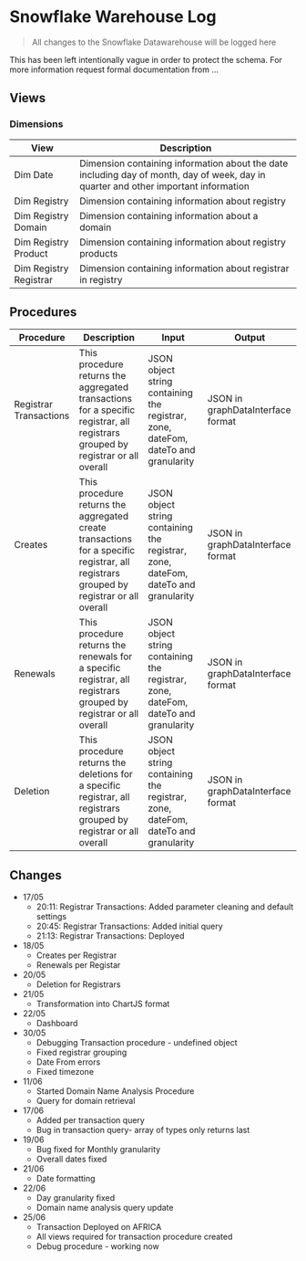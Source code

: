 # Snowflake Warehouse Log
> All changes to the Snowflake Datawarehouse will be logged here

This has been left intentionally vague in order to protect the schema.
For more information request formal documentation from ...

## Views
### Dimensions
| View   | Description |
| --   | -- |
| Dim Date | Dimension containing information about the date including day of month, day of week, day in quarter and other important information |
| Dim Registry| Dimension containing information about registry |
| Dim Registry Domain| Dimension containing information about a domain |
| Dim Registry Product| Dimension containing information about registry products  |
| Dim Registry Registrar | Dimension containing information about registrar in registry  |
## Procedures
| Procedure  | Description | Input | Output |
| --   | -- | --   | -- |
| Registrar Transactions| This procedure returns the aggregated transactions for a specific registrar, all registrars grouped by registrar or all overall | JSON object string containing the registrar, zone, dateFom, dateTo and granularity   | JSON in graphDataInterface format|
| Creates  | This procedure returns the aggregated create transactions for a specific registrar, all registrars grouped by registrar or all overall | JSON object string containing the registrar, zone, dateFom, dateTo and granularity   | JSON in graphDataInterface format|
|Renewals  | This procedure returns the renewals for a specific registrar, all registrars grouped by registrar or all overall | JSON object string containing the registrar, zone, dateFom, dateTo and granularity   | JSON in graphDataInterface format|
| Deletion  | This procedure returns the deletions for a specific registrar, all registrars grouped by registrar or all overall | JSON object string containing the registrar, zone, dateFom, dateTo and granularity   | JSON in graphDataInterface format|

## Changes

* 17/05 
  * 20:11: Registrar Transactions: Added parameter cleaning and default settings
  * 20:45: Registrar Transactions: Added initial query
  * 21:13: Registrar Transactions: Deployed
* 18/05
  * Creates per Registrar
  * Renewals per Registar
* 20/05
  * Deletion for Registrars 
* 21/05
  * Transformation into ChartJS format 
* 22/05 
  * Dashboard
* 30/05 
  * Debugging Transaction procedure - undefined object
  * Fixed registrar grouping
  * Date From errors
  * Fixed timezone
* 11/06
  * Started Domain Name Analysis Procedure
  * Query for domain retrieval
* 17/06
  * Added per transaction query
  * Bug in transaction query- array of types only returns last
* 19/06
  * Bug  fixed for Monthly granularity
  * Overall dates fixed
* 21/06
  * Date formatting
* 22/06
  * Day granularity fixed
  * Domain name analysis query update 
* 25/06
  * Transaction  Deployed on AFRICA
  *  All views required for transaction procedure created
  * Debug procedure - working now
